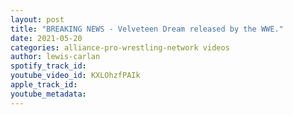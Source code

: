 ```yaml
---
layout: post
title: "BREAKING NEWS - Velveteen Dream released by the WWE."
date: 2021-05-20
categories: alliance-pro-wrestling-network videos
author: lewis-carlan
spotify_track_id: 
youtube_video_id: KXLOhzfPAIk
apple_track_id: 
youtube_metadata: 
---
```

